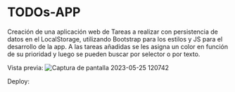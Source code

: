 # TODOs-APP
Creación de una aplicación web de Tareas a realizar con persistencia de datos en el LocalStorage, utilizando Bootstrap para los estilos y JS para el desarrollo de la app. A las tareas añadidas se les asigna un color en función de su prioridad y luego se pueden buscar por selector o por texto.

Vista previa:
![Captura de pantalla 2023-05-25 120742](https://github.com/JoanMaGam/TODOs-APP/assets/122151033/f0f90bdb-5260-45d0-878d-8305cfcbe5ec)

Deploy:
